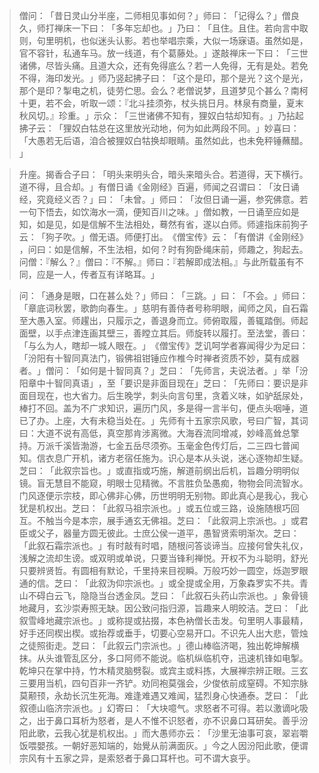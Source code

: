 > 僧问：​「昔日灵山分半座，二师相见事如何？​」师曰：​「记得么？​」僧良久，师打禅床一下曰：​「多年忘却也。​」乃曰：​「且住。且住。若向言中取则，句里明机，也似迷头认影。若也举唱宗乘，大似一场寐语。虽然如是，官不容针，私通车马。放一线道，有个葛藤处。​」遂敲禅床一下曰：​「三世诸佛，尽皆头痛。且道大众，还有免得底么？若一人免得，无有是处。若免不得，海印发光。​」师乃竖起拂子曰：​「这个是印，那个是光？这个是光，那个是印？掣电之机，徒劳伫思。会么？老僧说梦，且道梦见个甚么？南柯十更，若不会，听取一颂：『北斗挂须弥，杖头挑日月。林泉有商量，夏末秋风切。』珍重。​」示众：​「三世诸佛不知有，狸奴白牯却知有。​」乃拈起拂子云：​「狸奴白牯总在这里放光动地，何为如此两段不同。​」妙喜曰：​「大愚若无后语，洎合被狸奴白牯换却眼睛。虽然如此，也未免秤锤蘸醋。​」

> 升座。揭香合子曰：​「明头来明头合，暗头来暗头合。若道得，天下横行。道不得，且合却。​」有僧日诵《金刚经》百遍，师闻之召谓曰：​「汝日诵经，究竟经义否？​」曰：​「未曾。​」师曰：​「汝但日诵一遍，参究佛意。若一句下悟去，如饮海水一滴，便知百川之味。​」僧如教，一日诵至应如是知，如是见，如是信解不生法相处，蓦然有省，遂以白师。师遽指床前狗子云：​「狗子吹。​」僧无语。师便打出。​《僧宝传》云：​「有僧讲《金刚经》​，问曰：如是信解，不生法相，如何？时有狗卧绳床前，师趣之，狗起去。问僧：『解么？』僧曰：『不解。』师曰：『若解即成法相。』与此所载虽有不同，应是一人，传者互有详略耳。​」

> 问：​「通身是眼，口在甚么处？​」师曰：​「三跳。​」曰：​「不会。​」师曰：​「章底词秋罢，歌韵向春生。​」慈明有善侍者号称明眼，闻师之风，自石霜至大愚入室。师趯出，只履示之，善退身而立。师俯取履，善辄踏倒。师起面壁，以手点津连画其壁三，善瞠立其后。师旋转以履打。至法堂，善曰：​「与么为人，瞎却一城人眼在。​」​《僧宝传》芝讥呵学者寡闻得少为足曰：​「汾阳有十智同真法门，锻佛祖钳锤应作椎今时禅者资质不妙，莫有成器者。​」僧问：​「如何是十智同真？​」芝曰：​「先师言，夫说法者。​」举「汾阳章中十智同真语」​，至「要识是非面目现在」芝曰：​「先师曰：要识是非面目现在，也大省力。后生晚学，刺头向言句里，贪着义味，如驴舐尿处，棒打不回。盖为不广求知识，遍历门风，多是得一言半句，便点头咽唾，道已了办。上座，大有未稳当处在。​」先师有十五家宗风歌，号曰广智，其词曰：大道不说有高低，真空那肯涉离微。大海吞流同增减，妙峰高耸总擎持。万派千溪皆渤游，七金五岳尽须弥。玉毫金色传灯后，二三四七普闻知。信衣息广开机，诸方老宿任施为。识心是本从头说，迷心逐物却生疑。芝曰：​「此叙宗旨也。​」或直指或巧施，解道前纲出后机，旨趣分明明似镜。盲无慧目不能窥，明眼士见精微。不言胜负坠愚痴，物物会同流智水。门风逐便示宗枝，即心佛非心佛，历世明明无别物。即此真心是我心，我心犹是机权出。芝曰：​「此叙马祖宗派也。​」或五位或三路，设施随根巧回互。不触当今是本宗，展手通玄无佛祖。芝曰：​「此叙洞上宗派也。​」或君臣或父子，器量方圆无彼此。士庶公侯一道平，愚智贤索明渐次。芝曰：​「此叙石霜宗派也。​」有时敲有时唱，随根问答谈谛当。应接何曾失礼仪，浅解之流却生谤。或双明或单说，只要当锋利禅悦。开权不为斗聪明，舒光只要辨贤哲。有圆相有默论，千里持来目视瞬。万般巧妙一圆空，烁迦罗眼通的信。芝曰：​「此叙沩仰宗派也。​」或全提或全用，万象森罗实不共。青山不碍白云飞，隐隐当台透金凤。芝曰：​「此叙石头药山宗派也。​」象骨镜地藏月，玄沙崇寿照无缺。因公致问指归源，旨趣来人明皎洁。芝曰：​「此叙雪峰地藏宗派也。​」或称提或拈掇，本色衲僧长击发。句里明人事最精，好手还同楔出楔。或抬荐或垂手，切要心空易开口。不识先人出大悲，管烛之徒照街走。芝曰：​「此叙云门宗派也。​」德山棒临济喝，独出乾坤解横抹。从头谁管乱区分，多口阿师不能说。临机纵临机夺，迅速机锋如电掣。乾坤只在掌中持，竹木精灵脑劈裂。或宾主或料拣，大展禅宗辨正眼。三玄三要用当机，四句百非一齐铲。劝同袍莫强会，少俊依前成窒碍。不知宗脉莫颟顸，永劫长沉生死海。难逢难遇又难闻，猛烈身心快通泰。芝曰：​「此叙德山临济宗派也。​」幻寄曰：​「大块噫气。求怒者不可得。若以激谪叱吸之，出于鼻口耳析为怒者，是人不惟不识怒者，亦不识鼻口耳研矣。善乎汾阳此歌，云我心犹是机权出。​」而大愚师亦云：​「沙里无油事可哀，翠岩嚼饭喂嬰孩。一朝好恶知端的，始覺从前满面灰。​」今之人因汾阳此歌，便谓宗风有十五家之异，是索怒者于鼻口耳杆也。可不谓大哀乎。



